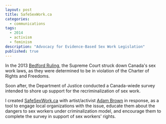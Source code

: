 ```yaml
---
layout: post
title: SafeSexWork.ca
categories: 
  - communications
tags: 
  - 2014
  - activism
  - feminism
description: "Advocacy for Evidence-Based Sex Work Legislation"
published: true
---
```


In the 2013 [Bedford Ruling](http://www.cbc.ca/news/politics/supreme-court-strikes-down-canada-s-prostitution-laws-1.2471572), the Supreme Court struck down Canada's sex work laws, as they were determined to be in violation of the Charter of Rights and Freedoms.

Soon after, the Department of Justice conducted a Canada-wiede survey intended to shore up support for the recriminalization of sex work.

I created [SafeSexWork.ca](http://safesexwork.ca) with artist/activist [Adam Brown](http://madanworb.com) in response, as a tool to engage local organizations with the issue, educate them about the dangers to sex workers under criminalization model, and encourage them to complete the survey in support of sex workers' rights.